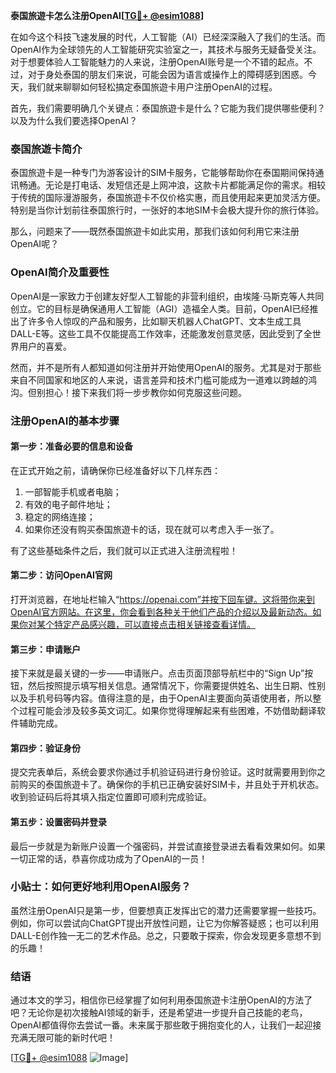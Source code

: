 **泰国旅遊卡怎么注册OpenAI[[TG💪+ @esim1088](https://t.me/s/esim1088)]**

在如今这个科技飞速发展的时代，人工智能（AI）已经深深融入了我们的生活。而OpenAI作为全球领先的人工智能研究实验室之一，其技术与服务无疑备受关注。对于想要体验人工智能魅力的人来说，注册OpenAI账号是一个不错的起点。不过，对于身处泰国的朋友们来说，可能会因为语言或操作上的障碍感到困惑。今天，我们就来聊聊如何轻松搞定泰国旅遊卡用户注册OpenAI的过程。

首先，我们需要明确几个关键点：泰国旅遊卡是什么？它能为我们提供哪些便利？以及为什么我们要选择OpenAI？

### 泰国旅遊卡简介

泰国旅遊卡是一种专门为游客设计的SIM卡服务，它能够帮助你在泰国期间保持通讯畅通。无论是打电话、发短信还是上网冲浪，这款卡片都能满足你的需求。相较于传统的国际漫游服务，泰国旅遊卡不仅价格实惠，而且使用起来更加灵活方便。特别是当你计划前往泰国旅行时，一张好的本地SIM卡会极大提升你的旅行体验。

那么，问题来了——既然泰国旅遊卡如此实用，那我们该如何利用它来注册OpenAI呢？

### OpenAI简介及重要性

OpenAI是一家致力于创建友好型人工智能的非营利组织，由埃隆·马斯克等人共同创立。它的目标是确保通用人工智能（AGI）造福全人类。目前，OpenAI已经推出了许多令人惊叹的产品和服务，比如聊天机器人ChatGPT、文本生成工具DALL-E等。这些工具不仅能提高工作效率，还能激发创意灵感，因此受到了全世界用户的喜爱。

然而，并不是所有人都知道如何注册并开始使用OpenAI的服务。尤其是对于那些来自不同国家和地区的人来说，语言差异和技术门槛可能成为一道难以跨越的鸿沟。但别担心！接下来我们将一步步教你如何克服这些问题。

### 注册OpenAI的基本步骤

#### 第一步：准备必要的信息和设备

在正式开始之前，请确保你已经准备好以下几样东西：
1. 一部智能手机或者电脑；
2. 有效的电子邮件地址；
3. 稳定的网络连接；
4. 如果你还没有购买泰国旅遊卡的话，现在就可以考虑入手一张了。

有了这些基础条件之后，我们就可以正式进入注册流程啦！

#### 第二步：访问OpenAI官网

打开浏览器，在地址栏输入“https://openai.com”并按下回车键。这将带你来到OpenAI官方网站。在这里，你会看到各种关于他们产品的介绍以及最新动态。如果你对某个特定产品感兴趣，可以直接点击相关链接查看详情。

#### 第三步：申请账户

接下来就是最关键的一步——申请账户。点击页面顶部导航栏中的“Sign Up”按钮，然后按照提示填写相关信息。通常情况下，你需要提供姓名、出生日期、性别以及手机号码等内容。值得注意的是，由于OpenAI主要面向英语使用者，所以整个过程可能会涉及较多英文词汇。如果你觉得理解起来有些困难，不妨借助翻译软件辅助完成。

#### 第四步：验证身份

提交完表单后，系统会要求你通过手机验证码进行身份验证。这时就需要用到你之前购买的泰国旅遊卡了。确保你的手机已正确安装好SIM卡，并且处于开机状态。收到验证码后将其填入指定位置即可顺利完成验证。

#### 第五步：设置密码并登录

最后一步就是为新账户设置一个强密码，并尝试直接登录进去看看效果如何。如果一切正常的话，恭喜你成功成为了OpenAI的一员！

### 小贴士：如何更好地利用OpenAI服务？

虽然注册OpenAI只是第一步，但要想真正发挥出它的潜力还需要掌握一些技巧。例如，你可以尝试向ChatGPT提出开放性问题，让它为你解答疑惑；也可以利用DALL-E创作独一无二的艺术作品。总之，只要敢于探索，你会发现更多意想不到的乐趣！

### 结语

通过本文的学习，相信你已经掌握了如何利用泰国旅遊卡注册OpenAI的方法了吧？无论你是初次接触AI领域的新手，还是希望进一步提升自己技能的老鸟，OpenAI都值得你去尝试一番。未来属于那些敢于拥抱变化的人，让我们一起迎接充满无限可能的新时代吧！

[[TG💪+ @esim1088](https://t.me/s/esim1088) ![Image](https://i.postimg.cc/4NQfJmqS/Snipaste-2025-05-13-00-14-12.png)]